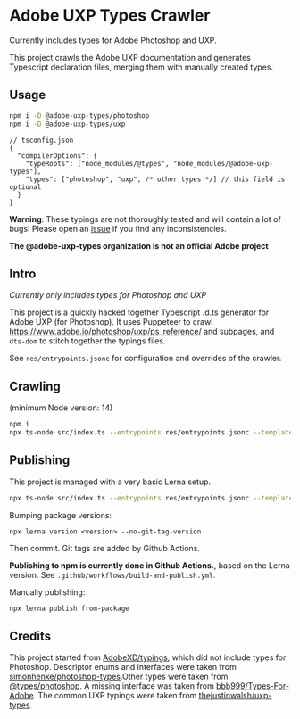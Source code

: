 # Adobe UXP Types Crawler

Currently includes types for Adobe Photoshop and UXP.

This project crawls the Adobe UXP documentation and generates Typescript declaration files, merging them with manually created types.

## Usage

```bash
npm i -D @adobe-uxp-types/photoshop
npm i -D @adobe-uxp-types/uxp
```

```jsonc
// tsconfig.json
{
  "compilerOptions": {
    "typeRoots": ["node_modules/@types", "node_modules/@adobe-uxp-types"],
    "types": ["photoshop", "uxp", /* other types */] // this field is optional
  }
}
```

**Warning**: These typings are not thoroughly tested and will contain a lot of bugs! Please open an [issue](https://github.com/hansottowirtz/adobe-uxp-types-crawler/issues) if you find any inconsistencies.

**The @adobe-uxp-types organization is not an official Adobe project**

## Intro

_Currently only includes types for Photoshop and UXP_

This project is a quickly hacked together Typescript .d.ts generator for Adobe UXP (for Photoshop).
It uses Puppeteer to crawl https://www.adobe.io/photoshop/uxp/ps_reference/ and subpages, and `dts-dom` to
stitch together the typings files.

See `res/entrypoints.jsonc` for configuration and overrides of the crawler.

## Crawling

(minimum Node version: 14)

```bash
npm i
npx ts-node src/index.ts --entrypoints res/entrypoints.jsonc --templates-path res/templates --out-path tmp/out --cache-path tmp/cache
```

## Publishing

This project is managed with a very basic Lerna setup.

```bash
npx ts-node src/index.ts --entrypoints res/entrypoints.jsonc --templates-path res/templates --out-path packages/photoshop --cache-path tmp/cache
```

Bumping package versions:

```
npx lerna version <version> --no-git-tag-version
```

Then commit. Git tags are added by Github Actions.

__Publishing to npm is currently done in Github Actions.__, based on the Lerna version. See `.github/workflows/build-and-publish.yml`.

Manually publishing:
```bash
npx lerna publish from-package
```

## Credits

This project started from [AdobeXD/typings](https://github.com/AdobeXD/typings/issues/28), which did not include types for Photoshop.
Descriptor enums and interfaces were taken from [simonhenke/photoshop-types](https://github.com/simonhenke/photoshop-types).Other types were taken from [@types/photoshop](https://github.com/DefinitelyTyped/DefinitelyTyped/blob/master/types/photoshop).
A missing interface was taken from [bbb999/Types-For-Adobe](https://github.com/bbb999/Types-for-Adobe/blob/master/Photoshop/2015.5/index.d.ts).
The common UXP typings were taken from [thejustinwalsh/uxp-types](https://github.com/thejustinwalsh/uxp-types).
